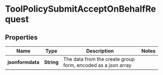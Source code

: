 

# ToolPolicySubmitAcceptOnBehalfRequest


## Properties

| Name | Type | Description | Notes |
|------------ | ------------- | ------------- | -------------|
|**jsonformdata** | **String** | The data from the create group form, encoded as a json array |  |




